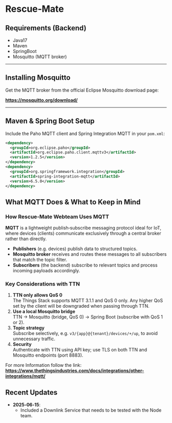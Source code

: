 # Rescue‑Mate

## Requirements (Backend)
- Java17
- Maven
- SpringBoot
- Mosquitto (MQTT broker)

---

## Installing Mosquitto

Get the MQTT broker from the official Eclipse Mosquitto download page:

**https://mosquitto.org/download/**

---

## Maven & Spring Boot Setup

Include the Paho MQTT client and Spring Integration MQTT in your `pom.xml`:

```xml
<dependency>
  <groupId>org.eclipse.paho</groupId>
  <artifactId>org.eclipse.paho.client.mqttv3</artifactId>
  <version>1.2.5</version>
</dependency>
<dependency>
  <groupId>org.springframework.integration</groupId>
  <artifactId>spring-integration-mqtt</artifactId>
  <version>6.5.0</version>
</dependency>
```

## What MQTT Does & What to Keep in Mind

### How Rescue‑Mate Webteam Uses MQTT

**MQTT** is a lightweight publish‑subscribe messaging protocol ideal for IoT, where devices (clients) communicate exclusively through a central broker rather than directly.

- **Publishers** (e.g. devices) publish data to structured topics.
- **Mosquitto broker** receives and routes these messages to all subscribers that match the topic filter.
- **Subscribers** (the backend) subscribe to relevant topics and process incoming payloads accordingly.

### Key Considerations with TTN

1. **TTN only allows QoS 0**  
   The Things Stack supports MQTT 3.1.1 and QoS 0 only. Any higher QoS set by the client will be downgraded when passing through TTN.
2. **Use a local Mosquitto bridge**  
   TTN → Mosquitto (bridge, QoS 0) → Spring Boot (subscribe with QoS 1 or 2).
3. **Topic strategy**  
   Subscribe selectively, e.g. `v3/{app}@{tenant}/devices/+/up`, to avoid unnecessary traffic.
4. **Security**  
   Authenticate with TTN using API key; use TLS on both TTN and Mosquitto endpoints (port 8883).

For more Information follow the link:
**https://www.thethingsindustries.com/docs/integrations/other-integrations/mqtt/**

## Recent Updates

- **2025‑06‑15**:
    - Included a Downlink Service that needs to be tested with the Node team.

